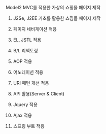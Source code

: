 Model2 MVC를 적용한 가상의 쇼핑몰 페이지 제작

1. J2Se, J2EE 기초를 활용한 쇼핌몰 페이지 제작

2. 페이지 네비게이션 적용

3. EL, JSTL 적용

4. B/L 리팩토링

5. AOP 적용

6. 어노테이션 적용

7. URI 패턴 개선 적용

8. API 활용(Server & Client)

9. Jquery 적용

10. Ajax 적용

11. 스프링 부트 적용
